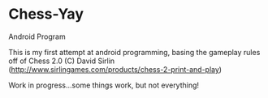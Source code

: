 # Chess-Yay
Android Program


This is my first attempt at android programming, basing the gameplay rules off of Chess 2.0 (C) David Sirlin (http://www.sirlingames.com/products/chess-2-print-and-play) 

Work in progress...some things work, but not everything!
